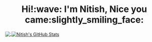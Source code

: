 <h1 align='center'> Hi!:wave: I'm Nitish, Nice you came:slightly_smiling_face:</h1>

<a href="https://github.com/nitishkr72">
  <img align="center" src="https://github-readme-stats.vercel.app/api/top-langs/?username=nitishkr72&title_color=ffffff&text_color=c9cacc&icon_color=2bbc8a&bg_color=1d1f21" />
</a>

<a href="https://github.com/nitishkr72">
  <img align="center" src="https://github-readme-stats.vercel.app/api?username=nitishkr72&show_icons=true&line_height=27&count_private=true&title_color=ffffff&text_color=c9cacc&icon_color=2bbc8a&bg_color=1d1f21" alt="Nitish's GitHub Stats" />
</a>
